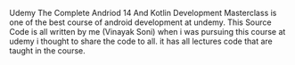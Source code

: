Udemy The Complete Andriod 14 And Kotlin Development Masterclass is one of the best course of android development at undemy.
This Source Code is all written by me (Vinayak Soni) when i was pursuing this course at udemy i thought to share the code to all. it has all lectures code that are taught in the course.
